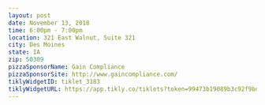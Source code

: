 ```yaml
---
layout: post
date: November 13, 2018
time: 6:00pm - 7:00pm
location: 321 East Walnut, Suite 321
city: Des Moines
state: IA
zip: 50309
pizzaSponsorName: Gain Compliance
pizzaSponsorSite: http://www.gaincompliance.com/
tiklyWidgetID: tiklet_3183
tiklyWidgetURL: https://app.tikly.co/tiklets?token=99473b19089b3c92f9bd7cce7e8c336f9debc7ad
---
```

